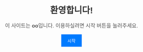  <!DOCTYPE html>
<html lang="ko">
<head>
    <meta charset="UTF-8">
    <meta name="viewport" content="width=device-width, initial-scale=1.0">
    <title>시작 페이지</title>
    <style>
        body {
            font-family: Arial, sans-serif;
            text-align: center;
            margin: 50px;
        }
        h1 {
            color: #333;
        }
        p {
            font-size: 1.2em;
            color: #555;
        }
        input[type="submit"] {
            padding: 10px 20px;
            font-size: 1em;
            background-color: #007BFF;
            color: #fff;
            border: none;
            cursor: pointer;
        }
    </style>
</head>
<body>
    <h1>환영합니다!</h1>
    <p>이 사이트는 <strong>oo</strong>입니다. 이용하실려면 시작 버튼을 눌러주세요.</p>
    <form action="index.html">
        <input type="submit" value="시작">
    </form>
</body>
</html>

